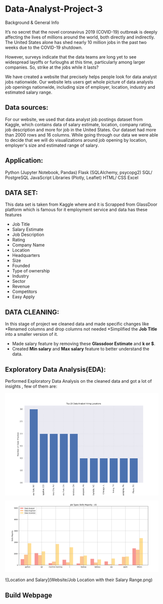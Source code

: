 
# Data-Analyst-Project-3

Background & General Info

It’s no secret that the novel coronavirus 2019 (COVID-19) outbreak is deeply affecting the lives of millions around the world, both directly and indirectly. The United States alone has shed nearly 10 million jobs in the past two weeks due to the COVID-19 shutdown.

However, surveys indicate that the data teams are long yet to see widespread layoffs or furloughs at this time, particularly among larger companies. So, strike at the jobs while it lasts?

We have created a website that precisely helps people look for data analyst jobs nationwide. Our website lets users get whole picture of data analysts job openings nationwide, including size of employer, location, industry and estimated salary range.


## Data sources:
For our website, we used that data analyst job postings dataset from Kaggle, which contains data of salary estimate, location, company rating, job description and more for job in the United States. Our dataset had more than 2000 rows and 16 columns. While going through our data we were able to decide that we will do visualizations around job opening by location, employer's size and estimated range of salary.


## Application:
Python (Jupyter Notebook, Pandas)
Flask (SQLAlchemy, psycopg2)
SQL/ PostgreSQL
JavaScript Libraries (Plotly, Leaflet)
HTML/ CSS
Excel

## DATA SET:
This data set is taken from Kaggle where and it is Scrapped from GlassDoor platform which is famous for it employment service and 
data has these features 
* Job Title
* Salary Estimate
* Job Description
* Rating
* Company Name
* Location
* Headquarters
* Size
* Founded
* Type of ownership
* Industry
* Sector
* Revenue
* Competitors
* Easy Apply

## DATA CLEANING:
In this stage of project we cleaned data and made specific changes like 
*Renamed columns and drop columns not needed 
*Simplified the **Job Title** into a smaller version of it.
* Made salary feature by removing these **Glassdoor Estimate** and **k or $**.
* Created **Min salary** and **Max salary** feature to better understand the data.

##  Exploratory Data Analysis(EDA):

Performed Exploratory Data Analysis on the cleaned data and got a lot of insights , few of them are: 

![Top Hiring Locations](Website/hiring.png)

![Top Hiring Locations](Website/job_title_skill_us.png)

![Location and Salary](Website/Job Location with their Salary Range.png)

## Build Webpage


